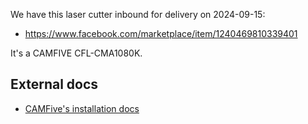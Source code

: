 
We have this laser cutter inbound for delivery on 2024-09-15:

- https://www.facebook.com/marketplace/item/1240469810339401

It's a CAMFIVE CFL-CMA1080K.

## External docs

- [CAMFive's installation docs](./docs/Laser_Machine_INSTALLATION_MANUAL.pdf)


